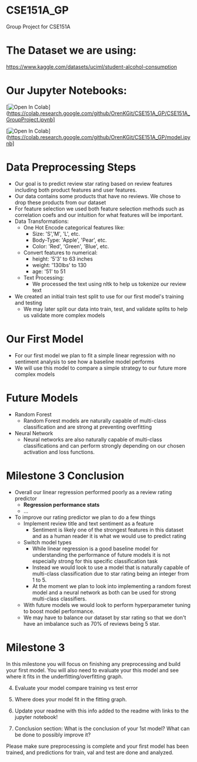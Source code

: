 # CSE151A_GP
Group Project for CSE151A
 
# The Dataset we are using:
https://www.kaggle.com/datasets/uciml/student-alcohol-consumption

# Our Jupyter Notebooks:
[![Open In Colab](https://colab.research.google.com/assets/colab-badge.svg)](https://colab.research.google.com/github/OrenKGit/CSE151A_GP/CSE151A_GroupProject.ipynb]

[![Open In Colab](https://colab.research.google.com/assets/colab-badge.svg)](https://colab.research.google.com/github/OrenKGit/CSE151A_GP/model.ipynb]

# Data Preprocessing Steps
- Our goal is to predict review star rating based on review features including both product features and user features.
- Our data contains some products that have no reviews. We chose to drop these products from our dataset
- For feature selection we used both feature selection methods such as correlation coefs and our intuition for what features will be important.
- Data Transformations:
  - One Hot Encode categorical features like:
    - Size: 'S','M', 'L', etc.
    - Body-Type: 'Apple', 'Pear', etc.
    - Color: 'Red', 'Green', 'Blue', etc.
  - Convert features to numerical:
    - height: '5'3' to 63 inches
    - weight: '130lbs' to 130
    - age: '51' to 51
  - Text Processing:
    - We processed the text using nltk to help us tokenize our review text
 - We created an initial train test split to use for our first model's training and testing
    - We may later split our data into train, test, and validate splits to help us validate more complex models
   
# Our First Model
- For our first model we plan to fit a simple linear regression with no sentiment analysis to see how a baseline model performs
- We will use this model to compare a simple strategy to our future more complex models

# Future Models
- Random Forest
  - Random Forest models are naturally capable of multi-class classification and are strong at preventing overfitting
- Neural Network
  - Neural networks are also naturally capable of multi-class classifications and can perform strongly depending on our chosen activation and loss functions.
 
# Milestone 3 Conclusion
- Overall our linear regression performed poorly as a review rating predictor
  - **Regression performance stats**
  - ...
- To improve our rating predictor we plan to do a few things
  - Implement review title and text sentiment as a feature
    - Sentiment is likely one of the strongest features in this dataset and as a human reader it is what we would use to predict rating
  - Switch model types
    - While linear regression is a good baseline model for understanding the performance of future models it is not especially strong for this specific classification task
    - Instead we would look to use a model that is naturally capable of multi-class classification due to star rating being an integer from 1 to 5.
    - At the moment we plan to look into implementing a random forest model and a neural network as both can be used for strong multi-class classifiers.
  - With future models we would look to perform hyperparameter tuning to boost model performance.
  - We may have to balance our dataset by star rating so that we don't have an imbalance such as 70% of reviews being 5 star.
 
# Milestone 3
In this milestone you will focus on finishing any preprocessing and build your first model. You will also need to evaluate your this model and see where it fits in the underfitting/overfitting graph.

4. Evaluate your model compare training vs test error

5. Where does your model fit in the fitting graph.

7. Update your readme with this info added to the readme with links to the jupyter notebook!

8. Conclusion section: What is the conclusion of your 1st model? What can be done to possibly improve it?

Please make sure preprocessing is complete and your first model has been trained, and predictions for train, val and test are done and analyzed. 
